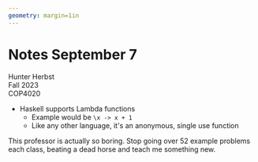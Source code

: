 ```yaml
---
geometry: margin=1in
---
```


# Notes September 7 #

Hunter Herbst  
Fall 2023  
COP4020  

* Haskell supports Lambda functions
  * Example would be `\x -> x + 1`
  * Like any other language, it's an anonymous, single use function

This professor is actually so boring. Stop going over 52 example problems each class, beating a dead horse and teach me something new.
